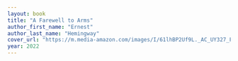 ```yaml
---
layout: book
title: "A Farewell to Arms"
author_first_name: "Ernest"
author_last_name: "Hemingway"
cover_url: "https://m.media-amazon.com/images/I/61lhBP2Uf9L._AC_UY327_FMwebp_QL65_.jpg"
year: 2022
---
```

